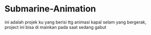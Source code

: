 # Submarine-Animation
ini adalah projek ku yang berisi ttg animasi kapal selam yang bergerak, project ini bisa di mainkan pada saat sedang gabut
